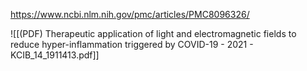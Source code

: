 
https://www.ncbi.nlm.nih.gov/pmc/articles/PMC8096326/

![[(PDF) Therapeutic application of light and electromagnetic fields to reduce hyper-inflammation triggered by COVID-19 - 2021 - KCIB_14_1911413.pdf]]
